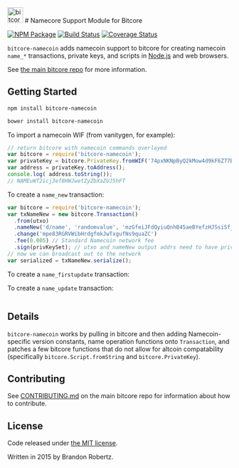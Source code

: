 <img src="http://bitcore.io/css/images/module-message.png" alt="bitcore message" height="35">
# Namecore Support Module for Bitcore


[![NPM Package](https://img.shields.io/npm/v/bitcore-message.svg?style=flat-square)](https://www.npmjs.org/package/bitcore-message)
[![Build Status](https://img.shields.io/travis/bitpay/bitcore-message.svg?branch=master&style=flat-square)](https://travis-ci.org/bitpay/bitcore-message)
[![Coverage Status](https://img.shields.io/coveralls/bitpay/bitcore-message.svg?style=flat-square)](https://coveralls.io/r/bitpay/bitcore-message?branch=master)

`bitcore-namecoin` adds namecoin support to bitcore for creating namecoin `name_*` transactions, private keys, and scripts in [Node.js](http://nodejs.org/) and web browsers.

See [the main bitcore repo](https://github.com/bitpay/bitcore) for more information.

## Getting Started

```sh
npm install bitcore-namecoin
```

```sh
bower install bitcore-namecoin
```

To import a namecoin WIF (from vanitygen, for example):

```javascript
// return bitcore with namecoin commands overlayed
var bitcore = require('bitcore-namecoin');
var privateKey = bitcore.PrivateKey.fromWIF('74pxNKNpByQ2kMow4d9kF6Z77BYeKztQNLq3dSyU4ES1K5KLNiz');
var address = privateKey.toAddress();
console.log( address.toString());
// NAMEuWT2icj3ef8HWJwetZyZbXaZUJ5hFT
```

To create a `name_new` transaction:

```javascript
var bitcore = require('bitcore-namecoin');
var txNameNew = new bitcore.Transaction()
  .from(utxo)
  .nameNew('d/name', 'randomvalue', 'mzGfeiJFdQyiuQnhB45aeBYefzHJSsiSfj')
  .change('mpe83RGRVWibHrdgfmkJwTxgufNs9quaZC')
  .fee(0.005) // Standard Namecoin network fee
  .sign(privKeySet); // utxo and nameNew output addrs need to have privKeys here
// now we can broadcast out to the network
var serialized = txNameNew.serialize();
```
To create a `name_firstupdate` transaction:

To create a `name_update` transaction:

```javascript
```

## Details

`bitcore-namecoin` works by pulling in bitcore and then adding Namecoin-specific
version constants, name operation functions onto `Transaction`, and patches
a few bitcore functions that do not allow for altcoin compatability (specifically
`bitcore.Script.fromString` and `bitcore.PrivateKey`).

## Contributing

See [CONTRIBUTING.md](https://github.com/bitpay/bitcore/blob/master/CONTRIBUTING.md) on the main bitcore repo for information about how to contribute.

## License

Code released under [the MIT license](https://github.com/bitpay/bitcore/blob/master/LICENSE).

Written in 2015 by Brandon Robertz.
